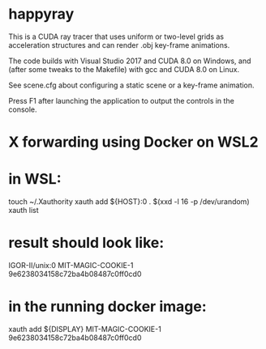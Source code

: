 # happyray

This is a CUDA ray tracer that uses uniform or two-level grids as acceleration structures and can render .obj key-frame animations.

The code builds with Visual Studio 2017 and CUDA 8.0 on Windows, and (after some tweaks to the Makefile) with gcc and CUDA 8.0 on Linux.

See scene.cfg about configuring a static scene or a key-frame animation.

Press F1 after launching the application to output the controls in the console.

# X forwarding using Docker on WSL2

# in WSL:
touch ~/.Xauthority
xauth add ${HOST}:0 . $(xxd -l 16 -p /dev/urandom)
xauth list
# result should look like:
IGOR-II/unix:0  MIT-MAGIC-COOKIE-1  9e6238034158c72ba4b08487c0ff0cd0
# in the running docker image:
xauth add ${DISPLAY} MIT-MAGIC-COOKIE-1  9e6238034158c72ba4b08487c0ff0cd0
